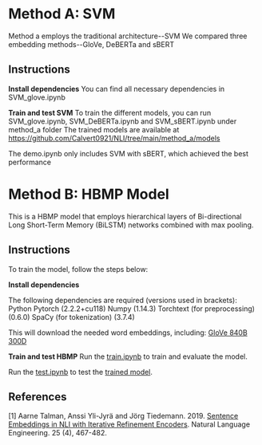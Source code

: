 # Method A: SVM
Method a employs the traditional architecture--SVM
We compared three embedding methods--GloVe, DeBERTa and sBERT

## Instructions
**Install dependencies**
You can find all necessary dependencies in SVM_glove.ipynb

**Train and test SVM**
To train the different models, you can run SVM_glove.ipynb, SVM_DeBERTa.ipynb and SVM_sBERT.ipynb under method_a folder
The trained models are available at https://github.com/Calvert0921/NLI/tree/main/method_a/models

The demo.ipynb only includes SVM with sBERT, which achieved the best performance


# Method B: HBMP Model
This is a HBMP model that employs hierarchical layers of Bi-directional Long Short-Term Memory (BiLSTM) networks combined with max pooling.

## Instructions
To train the model, follow the steps below:

**Install dependencies**

The following dependencies are required (versions used in brackets):
Python 
Pytorch (2.2.2+cu118)
Numpy (1.14.3)
Torchtext (for preprocessing) (0.6.0)
SpaCy (for tokenization) (3.7.4)

This will download the needed word embeddings, including:
[GloVe 840B 300D](https://nlp.stanford.edu/projects/glove/)

**Train and test HBMP**
Run the [train.ipynb](https://github.com/Calvert0921/NLI/blob/02f87f8cca2269abede3551dfb5032c8ecdf91b4/method_b/train.ipynb) to train and evaluate the model.

Run the [test.ipynb](https://github.com/Calvert0921/NLI/blob/02f87f8cca2269abede3551dfb5032c8ecdf91b4/method_b/demo.ipynb) to test the [trained model](https://github.com/Calvert0921/NLI/blob/main/method_b/best_HBMP_600D_devacc_72.17_epoch_3.pt).


## References
[1] Aarne Talman, Anssi Yli-Jyrä and Jörg Tiedemann. 2019. [Sentence Embeddings in NLI with Iterative Refinement Encoders](https://www.cambridge.org/core/journals/natural-language-engineering/article/sentence-embeddings-in-nli-with-iterative-refinement-encoders/AC811644D52446E414333B20FEACE00F). Natural Language Engineering. 25 (4), 467-482.
